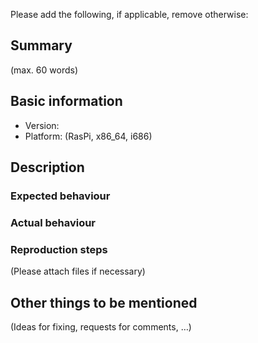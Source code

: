 Please add the following, if applicable, remove otherwise:

## Summary ##

(max. 60 words)

## Basic information ##

 - Version:
 - Platform: (RasPi, x86_64, i686)

## Description ##

### Expected behaviour ###

### Actual behaviour ###

### Reproduction steps ##

(Please attach files if necessary)

## Other things to be mentioned ##

(Ideas for fixing, requests for comments, …)
